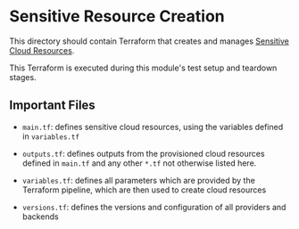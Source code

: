 # Sensitive Resource Creation

This directory should contain Terraform that creates and manages [Sensitive Cloud Resources](https://confluence/to-be-defined).  

This Terraform is executed during this module's test setup and teardown stages.

## Important Files
* `main.tf`: defines sensitive cloud resources, using the variables defined in `variables.tf`

* `outputs.tf`: defines outputs from the provisioned cloud resources defined in `main.tf` and any other `*.tf` not otherwise listed here.

* `variables.tf`: defines all parameters which are provided by the Terraform pipeline, which are then used to create cloud resources

* `versions.tf`: defines the versions and configuration of all providers and backends